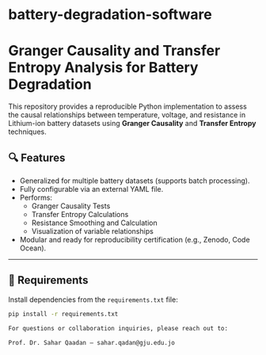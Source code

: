 # battery-degradation-software
# Granger Causality and Transfer Entropy Analysis for Battery Degradation

This repository provides a reproducible Python implementation to assess the causal relationships between temperature, voltage, and resistance in Lithium-ion battery datasets using **Granger Causality** and **Transfer Entropy** techniques.

## 🔍 Features

- Generalized for multiple battery datasets (supports batch processing).
- Fully configurable via an external YAML file.
- Performs:
  - Granger Causality Tests
  - Transfer Entropy Calculations
  - Resistance Smoothing and Calculation
  - Visualization of variable relationships
- Modular and ready for reproducibility certification (e.g., Zenodo, Code Ocean).

---

## 🧾 Requirements

Install dependencies from the `requirements.txt` file:

```bash
pip install -r requirements.txt

For questions or collaboration inquiries, please reach out to:

Prof. Dr. Sahar Qaadan – sahar.qadan@gju.edu.jo
